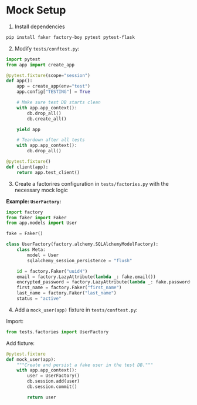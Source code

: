# Mock Setup

1. Install dependencies

```bash
pip install faker factory-boy pytest pytest-flask
```

2. Modify `tests/conftest.py`:

```python
import pytest
from app import create_app

@pytest.fixture(scope="session")
def app():
    app = create_app(env="test")
    app.config["TESTING"] = True

    # Make sure test DB starts clean
    with app.app_context():
        db.drop_all()
        db.create_all()

    yield app

    # Teardown after all tests
    with app.app_context():
        db.drop_all()

@pytest.fixture()
def client(app):
    return app.test_client()
```

3. Create a factorires configuration in `tests/factories.py` with the necessary mock logic

**Example: `UserFactory`:**

```python
import factory
from faker import Faker
from app.models import User

fake = Faker()

class UserFactory(factory.alchemy.SQLAlchemyModelFactory):
    class Meta:
        model = User
        sqlalchemy_session_persistence = "flush"

    id = factory.Faker("uuid4")
    email = factory.LazyAttribute(lambda _: fake.email())
    encrypted_password = factory.LazyAttribute(lambda _: fake.password(length=10))
    first_name = factory.Faker("first_name")
    last_name = factory.Faker("last_name")
    status = "active"
```

4. Add a `mock_user(app)` fixture in `tests/conftest.py`:

Import:

```python
from tests.factories import UserFactory
```

Add fixture:

```python
@pytest.fixture
def mock_user(app):
    """Create and persist a fake user in the test DB."""
    with app.app_context():
        user = UserFactory()
        db.session.add(user)
        db.session.commit()

        return user
```
